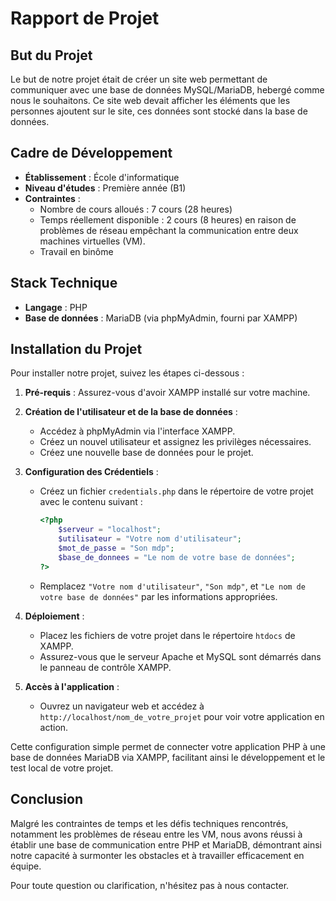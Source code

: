 # Rapport de Projet

## But du Projet
Le but de notre projet était de créer un site web permettant de communiquer avec une base de données MySQL/MariaDB, hebergé comme nous le souhaitons. Ce site web devait afficher les éléments que les personnes ajoutent sur le site, ces données sont stocké dans la base de données.

## Cadre de Développement
- **Établissement** : École d'informatique
- **Niveau d'études** : Première année (B1)
- **Contraintes** :
  - Nombre de cours alloués : 7 cours (28 heures)
  - Temps réellement disponible : 2 cours (8 heures) en raison de problèmes de réseau empêchant la communication entre deux machines virtuelles (VM).
  - Travail en binôme

## Stack Technique
- **Langage** : PHP
- **Base de données** : MariaDB (via phpMyAdmin, fourni par XAMPP)

## Installation du Projet
Pour installer notre projet, suivez les étapes ci-dessous :

1. **Pré-requis** : Assurez-vous d'avoir XAMPP installé sur votre machine.

2. **Création de l'utilisateur et de la base de données** :
   - Accédez à phpMyAdmin via l'interface XAMPP.
   - Créez un nouvel utilisateur et assignez les privilèges nécessaires.
   - Créez une nouvelle base de données pour le projet.

3. **Configuration des Crédentiels** :
   - Créez un fichier `credentials.php` dans le répertoire de votre projet avec le contenu suivant :
     ```php
     <?php
         $serveur = "localhost";
         $utilisateur = "Votre nom d'utilisateur";
         $mot_de_passe = "Son mdp";
         $base_de_donnees = "Le nom de votre base de données";
     ?>
     ```
   - Remplacez `"Votre nom d'utilisateur"`, `"Son mdp"`, et `"Le nom de votre base de données"` par les informations appropriées.

4. **Déploiement** :
   - Placez les fichiers de votre projet dans le répertoire `htdocs` de XAMPP.
   - Assurez-vous que le serveur Apache et MySQL sont démarrés dans le panneau de contrôle XAMPP.

5. **Accès à l'application** :
   - Ouvrez un navigateur web et accédez à `http://localhost/nom_de_votre_projet` pour voir votre application en action.

Cette configuration simple permet de connecter votre application PHP à une base de données MariaDB via XAMPP, facilitant ainsi le développement et le test local de votre projet.

## Conclusion
Malgré les contraintes de temps et les défis techniques rencontrés, notamment les problèmes de réseau entre les VM, nous avons réussi à établir une base de communication entre PHP et MariaDB, démontrant ainsi notre capacité à surmonter les obstacles et à travailler efficacement en équipe.

Pour toute question ou clarification, n'hésitez pas à nous contacter.

